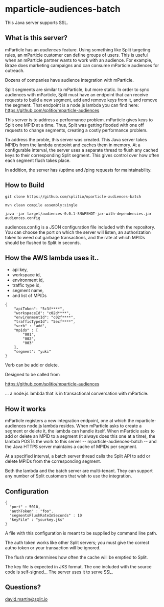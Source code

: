 # mparticle-audiences-batch

This Java server supports SSL.

## What is this server?

mParticle has an *audiences* feature.  Using something like Split targeting rules, an mParticle customer can define groups of users.  This is useful when an mParticle partner wants to work with an audience.  For example, Braze does marketing campaigns and can consume mParticle audiences for outreach.

Dozens of companies have audience integration with mParticle.

Split segments are similar to mParticle, but more static.  In order to sync audiences with mParticle, Split must have an endpoint that can receive requests to build a new segment, add and remove keys from it, and remove the segment.  That endpoint is a node.js lambda you can find here:  https://github.com/splitio/mparticle-audiences

This server is to address a performance problem.  mParticle gives keys to Split one MPID at a time.  Thus, Split was getting flooded with one off requests to change segments, creating a costly performance problem.

To address the proble, this server was created.  This Java server takes MPIDs from the lambda endpoint and caches them in memory.  At a configurable interval, the server uses a separate thread to flush any cached keys to their corresponding Split segment.  This gives control over how often each segment flush takes place.

In addition, the server has /uptime and /ping requests for maintainability. 

## How to Build

```
git clone https://github.com/splitio/mparticle-audiences-batch

mvn clean compile assembly:single

java -jar target/audiences-0.0.1-SNAPSHOT-jar-with-dependencies.jar audiences.config
```

audiences.config is a JSON configuration file included with the repository.  You can choose the port on which the server will listen, an authorization token to weed out garbage transactions, and the rate at which MPIDs should be flushed to Split in seconds.

## How the AWS lambda uses it..

 * api key,
 * workspace id, 
 * environment id, 
 * traffic type id, 
 * segment name, 
 * and list of MPIDs

```
{
    "apiToken": "5c3f****",
    "workspaceId": "c02d****",
    "environmentId": "c02f****",
    "trafficTypeId": "5ecf****",
    "verb" : "add",
    "mpids" : [
        "001",
        "002",
        "003"
    ],
    "segment": "yuki"
}
```

Verb can be add or delete.

Designed to be called from 

https://github.com/splitio/mparticle-audiences

... a node.js lambda that is in transactional conversation with mParticle.

## How it works

mParticle registers a new integration endpoint, one at which the mparticle-audiences node.js lambda resides.  When mParticle asks to create a segment or delete it, the lambda can handle itself.  When mParticle asks to add or delete an MPID to a segment (it always does this one at a time), the lambda POSTs the work to this server -- mparticle-audiences-batch -- and the Java HTTPS server maintains a cache of MPIDs per segment.

At a specified interval, a batch server thread calls the Split API to add or delete MPIDs from the corresponding segment.

Both the lambda and the batch server are multi-tenant.  They can support any number of Split customers that wish to use the integration.

## Configuration

```
{
  "port" : 5010,
  "authToken" : "foo",
  "segmentsFlushRateInSeconds" : 10
  "keyFile" : "yourkey.jks" 
}
```

A file with this configuration is meant to be supplied by command line path.

The auth token works like other Split servers; you must give the correct autho token or your transaction will be ignored.

The flush rate determines how often the cache will be emptied to Split.

The key file is expected in JKS format.  The one included with the source code is self-signed...  The server uses it to serve SSL.

## Questions?

david.martin@split.io


